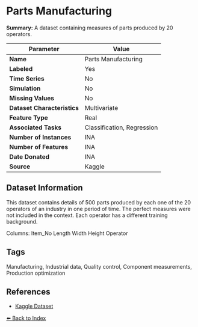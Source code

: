 # Parts Manufacturing

**Summary:** A dataset containing measures of parts produced by 20 operators.

| Parameter | Value |
| --- | --- |
| **Name** | Parts Manufacturing |
| **Labeled** | Yes |
| **Time Series** | No |
| **Simulation** | No |
| **Missing Values** | No |
| **Dataset Characteristics** | Multivariate |
| **Feature Type** | Real |
| **Associated Tasks** | Classification, Regression |
| **Number of Instances** | INA |
| **Number of Features** | INA |
| **Date Donated** | INA |
| **Source** | Kaggle |

## Dataset Information

This dataset contains details of 500 parts produced by each one of the 20 operators of an industry in one period of time. The perfect measures were not included in the context. Each operator has a different training background.

Columns:
Item_No
Length
Width
Height
Operator

## Tags

Manufacturing, Industrial data, Quality control, Component measurements, Production optimization

## References

- [Kaggle Dataset](https://www.kaggle.com/datasets/gabrielsantello/parts-manufacturing-industry-dataset)

[⬅️ Back to Index](../README.md)
